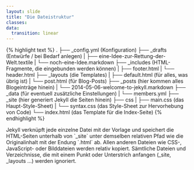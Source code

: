 ```yaml
---
layout: slide
title: "Die Dateistruktur"
classes:
data:
  transition: linear
---
```


{% highlight text %}
.
├── _config.yml (Konfiguration)
├── _drafts (Entwürfe / bei Bedarf anlegen)
|   ├── eine-Idee-zur-Rettung-der-Welt.textile
|   └── noch-eine-Idee.markdown
├── _includes (HTML-Fragmente, die eingebunden werden können)
|   ├── footer.html
|   └── header.html
├── _layouts (die Templates)
|   ├── default.html (für alles, was übrig ist)
|   └── post.html (für Blog-Posts)
├── _posts (hier kommen alles Blogeinträge hinein)
|   └── 2014-05-06-welcome-to-jekyll.markdown
├── _data (für eventuell zusätzliche Einstellungen)
|   └── members.yml
├── _site (hier generiert Jekyll die Seiten hinein)
├── css
|   ├── main.css (das Haupt-Style-Sheet)
|   └── syntax.css (das Style-Sheet zur Hervorhebung von Code)
└── index.html (das Template für die Index-Seite)
{% endhighlight %}

<aside markdown="1" class="notes">
Jekyll verknüpft jede einzelne Datei mit der Vorlage und speichert die HTML-Seiten unterhalb von `_site` unter demselben relativen Pfad wie die Originalinhalt mit der Endung `.html` ab. Allen anderen Dateien wie CSS-, JavaScript- oder Bilddateien werden relativ kopiert. Sämtliche Dateien und Verzeichnisse, die mit einem Punkt oder Unterstrich anfangen (_site, _layouts ...) werden ignoriert.
</aside>